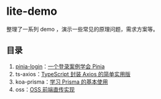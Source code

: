 # lite-demo

整理了一系列 demo ，演示一些常见的原理问题，需求方案等。



## 目录

1. [pinia-login](https://github.com/hsyq/lite-demo/tree/main/01.pinia-login)：[一个登录案例学会 Pinia](https://juejin.cn/post/7154579554034515982) 
2. ts-axios：[TypeScript 封装 Axios 的简单实用版](https://juejin.cn/post/7154991998989959181)
3. koa-prisma：[学习 Prisma 的基本使用](https://juejin.cn/post/7231152303583100988/)
4. oss：[OSS 前端直传实现](https://juejin.cn/post/7234365864840871993)







